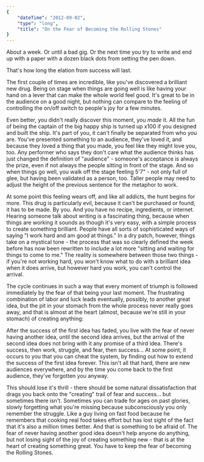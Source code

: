```yaml
---
{
    "dateTime": "2012-09-02",
    "type": "long",
    "title": "On the Fear of Becoming the Rolling Stones"
}
---
```

About a week. Or until a bad gig. Or the next time you try to write and end up with a paper with a dozen black dots from setting the pen down.

That's how long the elation from success will last.

The first couple of times are incredible, like you've discovered a brilliant new drug. Being on stage when things are going well is like having your hand on a lever that can make the whole world feel good. It's great to be in the audience on a good night, but nothing can compare to the feeling of controlling the on/off switch to people's joy for a few minutes.

Even better, you didn't really discover this moment, you _made_ it. All the fun of being the captain of the big happy ship is turned up x100 if you designed and built the ship. It's part of you, it can't finally be separated from who you are. You've presented something to an audience, they've loved it, and because they loved a thing that you made, you feel like they might love you, too. Any performer who says they don't care what the audience thinks has just changed the definition of "audience" - someone's acceptance is always the prize, even if not always the people sitting in front of the stage. And so when things go well, you walk off the stage feeling 5'7" - not only full of glee, but having been validated as a person, too. Taller people may need to adjust the height of the previous sentence for the metaphor to work.

At some point this feeling wears off, and like all addicts, the hunt begins for more. This drug is particularly evil, because it can't be purchased or found, it has to be made. By you. And you have no recipe, ingredients, or internet. Hearing someone talk about writing is a fascinating thing, because when things are working it sounds as though it's very easy, with a simple process to create something brilliant. People have all sorts of sophisticated ways of saying "I work hard and am good at things." In a dry patch, however, things take on a mystical tone - the process that was so clearly defined the week before has now been rewritten to include a lot more "sitting and waiting for things to come to me." The reality is somewhere between those two things - if you're not working hard, you won't know what to do with a brilliant idea when it does arrive, but however hard you work, you can't control the arrival.

The cycle continues in such a way that every moment of triumph is followed immediately by the fear of that being your last moment. The frustrating combination of labor and luck leads eventually, possibly, to another great idea, but the pit in your stomach from the whole process never really goes away, and that is almost at the heart (almost, because we're still in your stomach) of creating anything:

After the success of the first idea has faded, you live with the fear of never having another idea, until the second idea arrives, but the arrival of the second idea does not bring with it any promise of a third idea. There's success, then work, struggle, and fear, then success... At some point, it occurs to you that you can cheat the system, by finding out how to extend the success of the first idea forever. This isn't all that hard, there are new audiences everywhere, and by the time you come back to the first audience, they've forgotten you anyway.

This should lose it's thrill - there should be some natural dissatisfaction that drags you back onto the "creating" trail of fear and success... but sometimes there isn't. Sometimes you can trade for ages on past glories, slowly forgetting what you're missing because subconsciously you only remember the struggle. Like a guy living on fast food because he remembers that cooking real food takes effort but has lost sight of the fact that it's also a million times better. And that is something to be afraid of. The fear of never having another good idea doesn't help anyone do anything, but not losing sight of the joy of creating something new - that is at the heart of creating something great. You have to keep the fear of becoming the Rolling Stones.